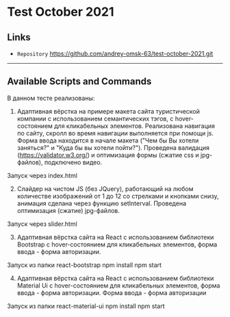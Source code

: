 #  Test October 2021

##  Links
- `Repository` https://github.com/andrey-omsk-63/test-october-2021.git

---

##  Available Scripts and Commands

В данном тесте реализованы:

1. Адаптивная вёрстка на примере макета сайта туристической компании с 
использованием семантических тэгов, с hover-состоянием для кликабельных элементов.
Реализована навигация по сайту, скролл во время навигации выполняется при помощи js.
Форма ввода находится в начале макета ("Чем бы Вы хотели заняться?" и "Куда бы вы 
хотели пойти?"). 
Проведена валидация (https://validator.w3.org/) и оптимизация формы (сжатие css 
и jpg-файлов), подключено видео. 

Запуск через index.html


2. Слайдер на чистом  JS (без JQuery), работающий на любом количестве 
изображений от 1 до 12 со стрелками и кнопками снизу, анимация сделана через функцию
setInterval. Проведена оптимизация (сжатие) jpg-файлов.

Запуск через slider.html


3. Адаптивная вёрстка сайта на React с использованием библиотеки Bootstrap
с hover-состоянием для кликабельных элементов, форма ввода - форма авторизации.

Запуск из папки react-bootstrap
npm install
npm start


4. Адаптивная вёрстка сайта на React с использованием библиотеки Material Ui
с hover-состоянием для кликабельных элементов, форма ввода - форма авторизации.
Форма ввода - форма авторизации

Запуск из папки react-material-ui
npm install
npm start




















